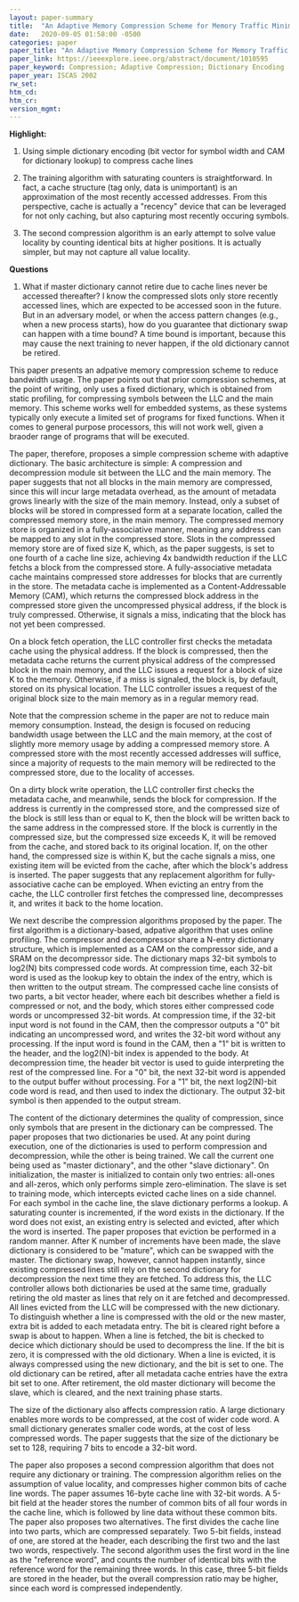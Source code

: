 ```yaml
---
layout: paper-summary
title:  "An Adaptive Memory Compression Scheme for Memory Traffic Minimization in Processor-Based Systems"
date:   2020-09-05 01:58:00 -0500
categories: paper
paper_title: "An Adaptive Memory Compression Scheme for Memory Traffic Minimization in Processor-Based Systems"
paper_link: https://ieeexplore.ieee.org/abstract/document/1010595
paper_keyword: Compression; Adaptive Compression; Dictionary Encoding
paper_year: ISCAS 2002
rw_set:
htm_cd:
htm_cr:
version_mgmt:
---
```


**Highlight:**

1. Using simple dictionary encoding (bit vector for symbol width and CAM for dictionary lookup) to compress cache lines

2. The training algorithm with saturating counters is straightforward. In fact, a cache structure (tag only, data is 
   unimportant) is an approximation of the most recently accessed addresses. From this perspective, cache is actually
   a "recency" device that can be leveraged for not only caching, but also capturing most recently occuring symbols.

3. The second compression algorithm is an early attempt to solve value locality by counting identical bits at higher
   positions. It is actually simpler, but may not capture all value locality.

**Questions**

1. What if master dictionary cannot retire due to cache lines never be accessed thereafter? I know the compressed slots
   only store recently accessed lines, which are expected to be accessed soon in the future. But in an adversary model,
   or when the access pattern changes (e.g., when a new process starts), how do you guarantee that dictionary swap
   can happen with a time bound?
   A time bound is important, because this may cause the next training to never happen, if the old dictionary
   cannot be retired.

This paper presents an adpative memory compression scheme to reduce bandwidth usage. The paper points out that prior 
compression schemes, at the point of writing, only uses a fixed dictionary, which is obtained from static profiling, for 
compressing symbols between the LLC and the main memory. This scheme works well for embedded systems, as these systems
typically only execute a limited set of programs for fixed functions. When it comes to general purpose processors,
this will not work well, given a braoder range of programs that will be executed. 

The paper, therefore, proposes a simple compression scheme with adaptive dictionary. The basic architecture is simple:
A compression and decompression module sit between the LLC and the main memory. The paper suggests that not
all blocks in the main memory are compressed, since this will incur large metadata overhead, as the amount of metadata 
grows linearly with the size of the main memory. Instead, only a subset of blocks will be stored in compressed form
at a separate location, called the compressed memory store, in the main memory. The compressed memory store is organized
in a fully-associative manner, meaning any address can be mapped to any slot in the compressed store.
Slots in the compressed memory store are of fixed size K, which, as the paper suggests, is set to one fourth of a cache 
line size, achieving 4x bandwidth reduction if the LLC fetchs a block from the compressed store.
A fully-associative metadata cache maintains compressed store addresses for blocks that are currently in the store. 
The metadata cache is implemented as a Content-Addressable Memory (CAM), which returns the compressed block address
in the compressed store given the uncompressed physical address, if the block is truly compressed. Otherwise, it
signals a miss, indicating that the block has not yet been compressed.

On a block fetch operation, the LLC controller first checks the metadata cache using the physical address. If the block
is compressed, then the metadata cache returns the current physical address of the compressed block in the main memory,
and the LLC issues a request for a block of size K to the memory. Otherwise, if a miss is signaled, the block is, by default,
stored on its physical location. The LLC controller issues a request of the original block size to the main memory
as in a regular memory read. 

Note that the compression scheme in the paper are not to reduce main memory consumption. Instead, the design is focused 
on reducing bandwidth usage between the LLC and the main memory, at the cost of slightly more memory usage by adding a 
compressed memory store. A compressed store with the most recently accessed addresses will suffice, since a majority of 
requests to the main memory will be redirected to the compressed store, due to the locality of accesses. 

On a dirty block write operation, the LLC controller first checks the metadata cache, and meanwhile, sends the block
for compression. If the address is currently in the compressed store, and the compressed size of the block is still
less than or equal to K, then the block will be written back to the same address in the compressed store. If the block
is currently in the compressed size, but the compressed size exceeds K, it will be removed from the cache, and stored
back to its original location. If, on the other hand, the compressed size is within K, but the cache signals a miss,
one existing item will be evicted from the cache, after which the block's address is inserted. The paper suggests that
any replacement algorithm for fully-associative cache can be employed. 
When evicting an entry from the cache, the LLC controller first fetches the compressed line, decompresses it,
and writes it back to the home location.

We next describe the compression algorithms proposed by the paper. The first algorithm is a dictionary-based, adpative
algorithm that uses online profiling. The compressor and decompressor share a N-entry dictionary structure, which
is implemented as a CAM on the compressor side, and a SRAM on the decompressor side. The dictionary maps 32-bit symbols
to log2(N) bits compressed code words. At compression time, each 32-bit word is used as the lookup key to obtain the 
index of the entry, which is then written to the output stream. The compressed cache line consists of two parts, a bit 
vector header, where each bit describes whether a field is compressed or not, and the body, which stores either
compressed code words or uncompressed 32-bit words.
At compression time, if the 32-bit input word is not found in the CAM, then the compressor outputs a "0" bit indicating
an uncompressed word, and writes the 32-bit word without any processing. If the input word is found in the CAM, then
a "1" bit is written to the header, and the log2(N)-bit index is appended to the body.
At decompression time, the header bit vector is used to guide interpreting the rest of the compressed line. For a "0"
bit, the next 32-bit word is appended to the output buffer without processing. For a "1" bit, the next log2(N)-bit code
word is read, and then used to index the dictionary. The output 32-bit symbol is then appended to the output stream.

The content of the dictionary determines the quality of compression, since only symbols that are present in the dictionary
can be compressed. The paper proposes that two dictionaries be used. At any point during execution, one of the dictionaries
is used to perform compression and decompression, while the other is being trained. We call the current one being
used as "master dictionary", and the other "slave dictionary". On initialization, the master is initialized to contain
only two entries: all-ones and all-zeros, which only performs simple zero-elimination. The slave is set to training mode,
which intercepts evicted cache lines on a side channel. For each symbol in the cache line, the slave dictionary performs 
a lookup. A saturating counter is incremented, if the word exists in the dictionary. If the word does not exist, an existing
entry is selected and evicted, after which the word is inserted. The paper proposes that eviction be performed in a random
manner. After K number of increments have been made, the slave dictionary is considered to be "mature", which can be swapped 
with the master.
The dictionary swap, however, cannot happen instantly, since existing compressed lines still rely on the second dictionary
for decompression the next time they are fetched. To address this, the LLC controller allows both dictionaries be used
at the same time, gradually retiring the old master as lines that rely on it are fetched and decompressed. All lines
evicted from the LLC will be compressed with the new dictionary.
To distinguish whether a line is compressed with the old or the new master, extra bit is added to each metadata
entry. The bit is cleared right before a swap is about to happen. When a line is fetched, the bit is checked to decice
which dictionary should be used to decompress the line. If the bit is zero, it is compressed with the old dictionary.
When a line is evicted, it is always compressed using the new dictionary, and the bit is set to one. The old dictionary
can be retired, after all metadata cache entries have the extra bit set to one. 
After retirement, the old master dictionary will become the slave, which is cleared, and the next training phase starts.

The size of the dictionary also affects compression ratio. A large dictionary enables more words to be compressed, at the 
cost of wider code word. A small dictionary generates smaller code words, at the cost of less compressed words. The paper
suggests that the size of the dictionary be set to 128, requiring 7 bits to encode a 32-bit word.

The paper also proposes a second compression algorithm that does not require any dictionary or training. The compression
algorithm relies on the assumption of value locality, and compresses higher common bits of cache line words.
The paper assumes 16-byte cache line with 32-bit words. A 5-bit field at the header stores the number of 
common bits of all four words in the cache line, which is followed by line data without these common bits.
The paper also proposes two alternatives. The first divides the cache line into two parts, which are compressed separately.
Two 5-bit fields, instead of one, are stored at the header, each describing the first two and the last two words,
respectively. The second algorithm uses the first word in the line as the "reference word", and counts the number of 
identical bits with the reference word for the remaining three words. In this case, three 5-bit fields are stored in
the header, but the overall compression ratio may be higher, since each word is compressed independently.

